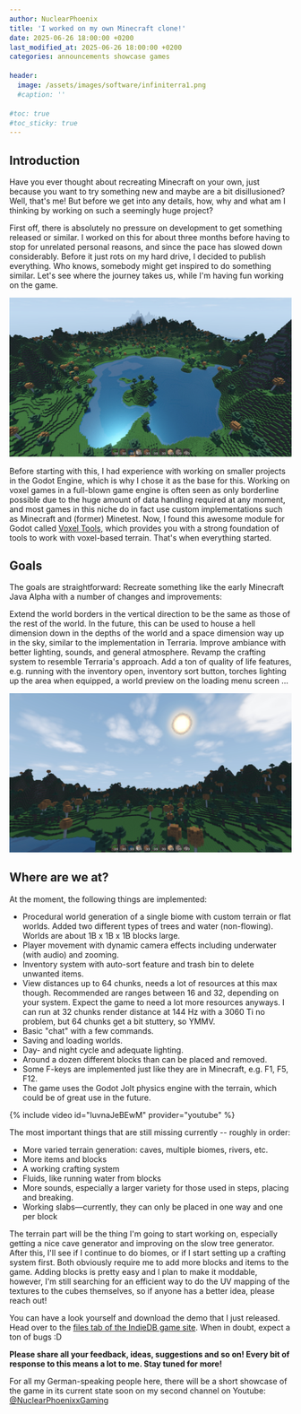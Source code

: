 ```yaml
---
author: NuclearPhoenix
title: 'I worked on my own Minecraft clone!'
date: 2025-06-26 18:00:00 +0200
last_modified_at: 2025-06-26 18:00:00 +0200
categories: announcements showcase games

header:
  image: /assets/images/software/infiniterra1.png
  #caption: ''

#toc: true
#toc_sticky: true
---
```


## Introduction

Have you ever thought about recreating Minecraft on your own, just because you want to try something new and maybe are a bit disillusioned? Well, that's me! But before we get into any details, how, why and what am I thinking by working on such a seemingly huge project?

First off, there is absolutely no pressure on development to get something released or similar. I worked on this for about three months before having to stop for unrelated personal reasons, and since the pace has slowed down considerably. Before it just rots on my hard drive, I decided to publish everything. Who knows, somebody might get inspired to do something similar. Let's see where the journey takes us, while I'm having fun working on the game.

![Ingame screenshot](/assets/images/posts/infiniterra-screenshot1.jpg)

Before starting with this, I had experience with working on smaller projects in the Godot Engine, which is why I chose it as the base for this. Working on voxel games in a full-blown game engine is often seen as only borderline possible due to the huge amount of data handling required at any moment, and most games in this niche do in fact use custom implementations such as Minecraft and (former) Minetest. Now, I found this awesome module for Godot called [Voxel Tools](https://github.com/Zylann/godot_voxel), which provides you with a strong foundation of tools to work with voxel-based terrain. That's when everything started.

## Goals

The goals are straightforward: Recreate something like the early Minecraft Java Alpha with a number of changes and improvements:

Extend the world borders in the vertical direction to be the same as those of the rest of the world. In the future, this can be used to house a hell dimension down in the depths of the world and a space dimension way up in the sky, similar to the implementation in Terraria.
Improve ambiance with better lighting, sounds, and general atmosphere.
Revamp the crafting system to resemble Terraria's approach.
Add a ton of quality of life features, e.g. running with the inventory open, inventory sort button, torches lighting up the area when equipped, a world preview on the loading menu screen ...

![Ingame screenshot](/assets/images/posts/infiniterra-screenshot2.jpg)

## Where are we at?

At the moment, the following things are implemented:

- Procedural world generation of a single biome with custom terrain or flat worlds. Added two different types of trees and water (non-flowing). Worlds are about 1B x 1B x 1B blocks large.
- Player movement with dynamic camera effects including underwater (with audio) and zooming.
- Inventory system with auto-sort feature and trash bin to delete unwanted items.
- View distances up to 64 chunks, needs a lot of resources at this max though. Recommended are ranges between 16 and 32, depending on your system. Expect the game to need a lot more resources anyways. I can run at 32 chunks render distance at 144 Hz with a 3060 Ti no problem, but 64 chunks get a bit stuttery, so YMMV.
- Basic "chat" with a few commands.
- Saving and loading worlds.
- Day- and night cycle and adequate lighting.
- Around a dozen different blocks than can be placed and removed.
- Some F-keys are implemented just like they are in Minecraft, e.g. F1, F5, F12.
- The game uses the Godot Jolt physics engine with the terrain, which could be of great use in the future.

{% include video id="IuvnaJeBEwM" provider="youtube" %}

The most important things that are still missing currently -- roughly in order:

- More varied terrain generation: caves, multiple biomes, rivers, etc.
- More items and blocks
- A working crafting system
- Fluids, like running water from blocks
- More sounds, especially a larger variety for those used in steps, placing and breaking.
- Working slabs—currently, they can only be placed in one way and one per block

The terrain part will be the thing I'm going to start working on, especially getting a nice cave generator and improving on the slow tree generator. After this, I'll see if I continue to do biomes, or if I start setting up a crafting system first. Both obviously require me to add more blocks and items to the game. Adding blocks is pretty easy and I plan to make it moddable, however, I'm still searching for an efficient way to do the UV mapping of the textures to the cubes themselves, so if anyone has a better idea, please reach out!

You can have a look yourself and download the demo that I just released. Head over to the  [files tab of the IndieDB game site](https://www.indiedb.com/games/infiniterra/downloads). When in doubt, expect a ton of bugs :D

**Please share all your feedback, ideas, suggestions and so on! Every bit of response to this means a lot to me. Stay tuned for more!**

For all my German-speaking people here, there will be a short showcase of the game in its current state soon on my second channel on Youtube: [@NuclearPhoenixxGaming](https://www.youtube.com/@NuclearPhoenixxGaming)

